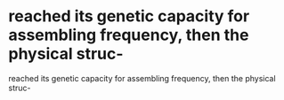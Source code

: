 # reached its genetic capacity for assembling frequency, then the physical struc-

reached its genetic capacity for assembling frequency, then the physical struc-